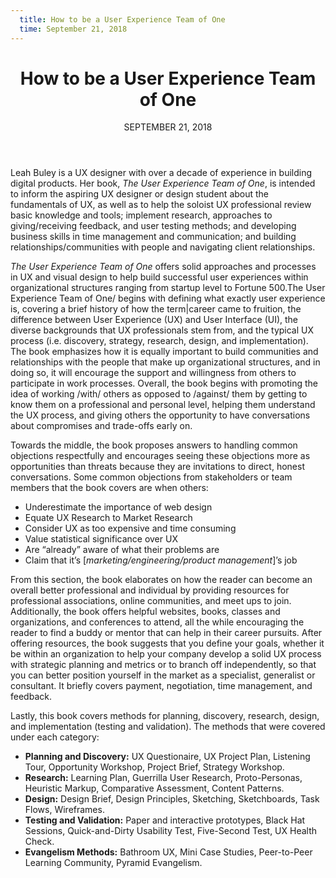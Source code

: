 ```yaml
---
  title: How to be a User Experience Team of One
  time: September 21, 2018
---
```


<main class='blogposts__container'>
  <header>
    <h1>How to be a User Experience Team of One</h1>
    <time datetime="2018-11-21">SEPTEMBER 21, 2018</time>
  </header>
  
  <p>Leah Buley is a UX designer with over a decade of experience in building digital products. Her book, <em>The User Experience Team of One</em>, is intended to inform the aspiring UX designer or design student about the fundamentals of UX, as well as to help the soloist UX professional review basic knowledge and tools; implement research, approaches to giving/receiving feedback, and user testing methods; and developing business skills in time management and communication; and building relationships/communities with people and navigating client relationships.</p>
  
  <p><em>The User Experience Team of One</em> offers solid approaches and processes in UX and visual design to help build successful user experiences within organizational structures ranging from startup level to Fortune 500.The User Experience Team of One/ begins with defining what exactly user experience is, covering a brief history of how the term|career came to fruition, the difference between User Experience (UX) and User Interface (UI), the diverse backgrounds that UX professionals stem from, and the typical UX process (i.e. discovery, strategy, research, design, and implementation). The book emphasizes how it is equally important to build communities and relationships with the people that make up organizational structures, and in doing so, it will encourage the support and willingness from others to participate in work processes. Overall, the book begins with promoting the idea of working /with/ others as opposed to /against/ them by getting to know them on a professional and personal level, helping them understand the UX process, and giving others the opportunity to have conversations about compromises and trade-offs early on.</p>
  
  <p>Towards the middle, the book proposes answers to handling common objections respectfully and encourages seeing these objections more as opportunities than threats because they are invitations to direct, honest conversations. Some common objections from stakeholders or team members that the book covers are when others:</p>
  
  <ul class="blogpost--ul-indent">
    <li>Underestimate the importance of web design</li>
    <li>Equate UX Research to Market Research</li>
    <li>Consider UX as too expensive and time consuming</li>
    <li>Value statistical significance over UX</li>
    <li>Are “already” aware of what their problems are</li>
    <li>Claim that it’s [<em>marketing/engineering/product management</em>]’s job</li>
  </ul>
  
  <p>From this section, the book elaborates on how the reader can become an overall better professional and individual by providing resources for professional associations, online communities, and meet ups to join. Additionally, the book offers helpful websites, books, classes and organizations, and conferences to attend, all the while encouraging the reader to find a buddy or mentor that can help in their career pursuits.  After offering resources, the book suggests that you define your goals, whether it be within an organization to help your company develop a solid UX process with strategic planning and metrics or to branch off independently, so that you can better position yourself in the market as a specialist, generalist or consultant. It briefly covers payment, negotiation, time management, and feedback.</p>
  
  <p>Lastly, this book covers methods for planning, discovery, research, design, and implementation (testing and validation). The methods that were covered under each category:</p>
  
  <ul class="blogpost--ul-indent">
    <li><strong>Planning and Discovery:</strong> UX Questionaire, UX Project Plan, Listening Tour, Opportunity Workshop, Project Brief, Strategy Workshop.</li>
    <li><strong>Research:</strong> Learning Plan, Guerrilla User Research, Proto-Personas, Heuristic Markup, Comparative Assessment, Content Patterns.</li>
    <li><strong>Design:</strong> Design Brief, Design Principles, Sketching, Sketchboards, Task Flows, Wireframes. </li>
    <li><strong>Testing and Validation:</strong> Paper and interactive prototypes, Black Hat Sessions, Quick-and-Dirty Usability Test, Five-Second Test, UX Health Check. </li>
    <li><strong>Evangelism Methods:</strong> Bathroom UX, Mini Case Studies, Peer-to-Peer Learning Community, Pyramid Evangelism.</li>
  </ul>
</main>
